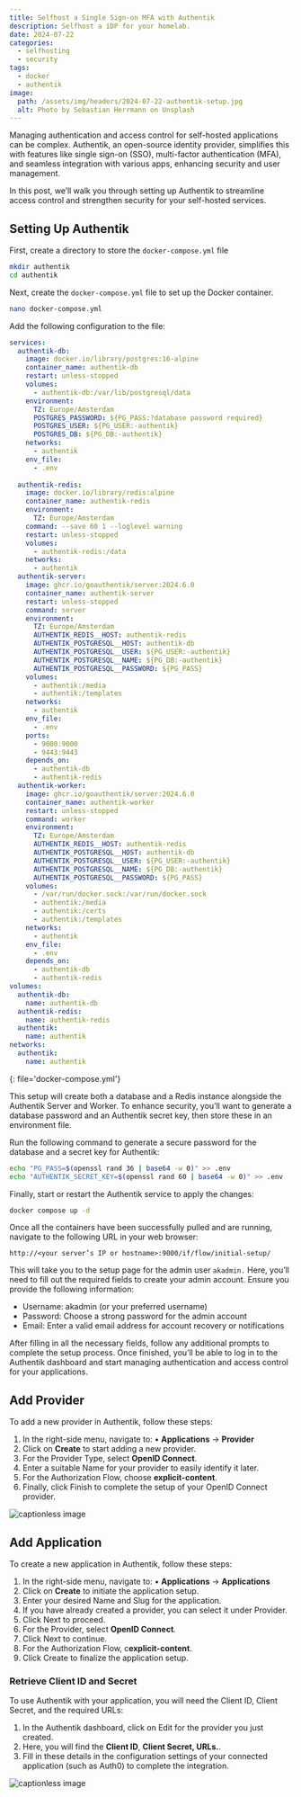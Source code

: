 ```yaml
---
title: Selfhost a Single Sign-on MFA with Authentik
description: Selfhost a iDP for your homelab.
date: 2024-07-22
categories: 
  - selfhosting
  - security
tags: 
  - docker
  - authentik
image:
  path: /assets/img/headers/2024-07-22-authentik-setup.jpg
  alt: Photo by Sebastian Herrmann on Unsplash
---
```


Managing authentication and access control for self-hosted applications can be complex. Authentik, an open-source identity provider, simplifies this with features like single sign-on (SSO), multi-factor authentication (MFA), and seamless integration with various apps, enhancing security and user management.

In this post, we’ll walk you through setting up Authentik to streamline access control and strengthen security for your self-hosted services.

## Setting Up Authentik

First, create a directory to store the `docker-compose.yml` file

```bash
mkdir authentik
cd authentik
```

Next, create the `docker-compose.yml` file to set up the Docker container.

```bash
nano docker-compose.yml
```
Add the following configuration to the file:
```yaml
services:
  authentik-db:
    image: docker.io/library/postgres:16-alpine
    container_name: authentik-db
    restart: unless-stopped
    volumes:
      - authentik-db:/var/lib/postgresql/data
    environment:
      TZ: Europe/Amsterdam
      POSTGRES_PASSWORD: ${PG_PASS:?database password required}
      POSTGRES_USER: ${PG_USER:-authentik}
      POSTGRES_DB: ${PG_DB:-authentik}
    networks:
      - authentik
    env_file:
      - .env
  
  authentik-redis:
    image: docker.io/library/redis:alpine
    container_name: authentik-redis
    environment:
      TZ: Europe/Amsterdam
    command: --save 60 1 --loglevel warning
    restart: unless-stopped
    volumes:
      - authentik-redis:/data
    networks:
      - authentik
  authentik-server:
    image: ghcr.io/goauthentik/server:2024.6.0
    container_name: authentik-server
    restart: unless-stopped
    command: server
    environment:
      TZ: Europe/Amsterdam
      AUTHENTIK_REDIS__HOST: authentik-redis
      AUTHENTIK_POSTGRESQL__HOST: authentik-db
      AUTHENTIK_POSTGRESQL__USER: ${PG_USER:-authentik}
      AUTHENTIK_POSTGRESQL__NAME: ${PG_DB:-authentik}
      AUTHENTIK_POSTGRESQL__PASSWORD: ${PG_PASS}
    volumes:
      - authentik:/media
      - authentik:/templates
    networks:
      - authentik
    env_file:
      - .env
    ports:
      - 9000:9000
      - 9443:9443
    depends_on:
      - authentik-db
      - authentik-redis
  authentik-worker:
    image: ghcr.io/goauthentik/server:2024.6.0
    container_name: authentik-worker
    restart: unless-stopped
    command: worker
    environment:
      TZ: Europe/Amsterdam
      AUTHENTIK_REDIS__HOST: authentik-redis
      AUTHENTIK_POSTGRESQL__HOST: authentik-db
      AUTHENTIK_POSTGRESQL__USER: ${PG_USER:-authentik}
      AUTHENTIK_POSTGRESQL__NAME: ${PG_DB:-authentik}
      AUTHENTIK_POSTGRESQL__PASSWORD: ${PG_PASS}
    volumes:
      - /var/run/docker.sock:/var/run/docker.sock
      - authentik:/media
      - authentik:/certs
      - authentik:/templates
    networks:
      - authentik
    env_file:
      - .env
    depends_on:
      - authentik-db
      - authentik-redis
volumes:
  authentik-db:
    name: authentik-db
  authentik-redis:
    name: authentik-redis
  authentik:
    name: authentik
networks:
  authentik:
    name: authentik

```
{: file='docker-compose.yml'}

This setup will create both a database and a Redis instance alongside the Authentik Server and Worker. To enhance security, you’ll want to generate a database password and an Authentik secret key, then store these in an environment file.

Run the following command to generate a secure password for the database and a secret key for Authentik:

```bash
echo "PG_PASS=$(openssl rand 36 | base64 -w 0)" >> .env
echo "AUTHENTIK_SECRET_KEY=$(openssl rand 60 | base64 -w 0)" >> .env
```

Finally, start or restart the Authentik service to apply the changes:

```bash
docker compose up -d
```

Once all the containers have been successfully pulled and are running, navigate to the following URL in your web browser:

`http://<your server’s IP or hostname>:9000/if/flow/initial-setup/`

This will take you to the setup page for the admin user `akadmin.` Here, you’ll need to fill out the required fields to create your admin account. Ensure you provide the following information:

- Username: akadmin (or your preferred username)
- Password: Choose a strong password for the admin account
- Email: Enter a valid email address for account recovery or notifications

After filling in all the necessary fields, follow any additional prompts to complete the setup process. Once finished, you’ll be able to log in to the Authentik dashboard and start managing authentication and access control for your applications.

## Add Provider

To add a new provider in Authentik, follow these steps:

1. In the right-side menu, navigate to:
•	**Applications** -> **Provider**
2. Click on **Create** to start adding a new provider.
3. For the Provider Type, select **OpenID Connect**.
4. Enter a suitable Name for your provider to easily identify it later.
5. For the Authorization Flow, choose **explicit-content**.
6. Finally, click Finish to complete the setup of your OpenID Connect provider.

![captionless image](/assets/img/screenshots/authentik_provider.png)

## Add Application

To create a new application in Authentik, follow these steps:

1. In the right-side menu, navigate to:
•	**Applications** -> **Applications**
2. Click on **Create** to initiate the application setup.
3. Enter your desired Name and Slug for the application.
4. If you have already created a provider, you can select it under Provider.
5. Click Next to proceed.
6. For the Provider, select **OpenID Connect**.
7. Click Next to continue.
8. For the Authorization Flow, c**explicit-content**.
9. Click Create to finalize the application setup.

### Retrieve Client ID and Secret

To use Authentik with your application, you will need the Client ID, Client Secret, and the required URLs:

1. In the Authentik dashboard, click on Edit for the provider you just created.
2. Here, you will find the **Client ID**, **Client Secret, URLs.**.
3. Fill in these details in the configuration settings of your connected application (such as Auth0) to complete the integration.

![captionless image](/assets/img/screenshots/authentik_app.png)